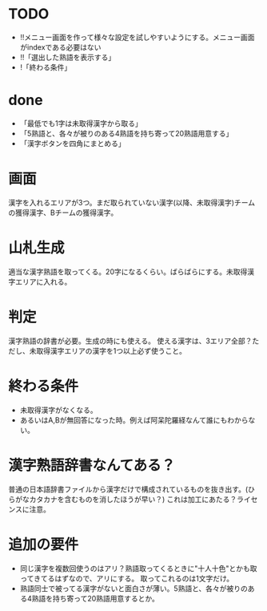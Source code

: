 # TODO
- !!メニュー画面を作って様々な設定を試しやすいようにする。メニュー画面がindexである必要はない
- !!「選出した熟語を表示する」
- !「終わる条件」

# done
- 「最低でも1字は未取得漢字から取る」
- 「5熟語と、各々が被りのある4熟語を持ち寄って20熟語用意する」
- 「漢字ボタンを四角にまとめる」

# 画面
漢字を入れるエリアが3つ。まだ取られていない漢字(以降、未取得漢字)チームの獲得漢字、Bチームの獲得漢字。
# 山札生成
適当な漢字熟語を取ってくる。20字になるくらい。ばらばらにする。未取得漢字エリアに入れる。
# 判定
漢字熟語の辞書が必要。生成の時にも使える。
使える漢字は、3エリア全部？ただし、未取得漢字エリアの漢字を1つ以上必ず使うこと。
# 終わる条件
- 未取得漢字がなくなる。
- あるいはA,Bが無回答になった時。例えば阿呆陀羅経なんて誰にもわからない。
# 漢字熟語辞書なんてある？
普通の日本語辞書ファイルから漢字だけで構成されているものを抜き出す。(ひらがなカタカナを含むものを消したほうが早い？)
これは加工にあたる？ライセンスに注意。

# 追加の要件
- 同じ漢字を複数回使うのはアリ？熟語取ってくるときに"十人十色"とかも取ってきてるはずなので、アリにする。
  取ってこれるのは1文字だけ。
- 熟語同士で被ってる漢字がないと面白さが薄い。5熟語と、各々が被りのある4熟語を持ち寄って20熟語用意するとか。
